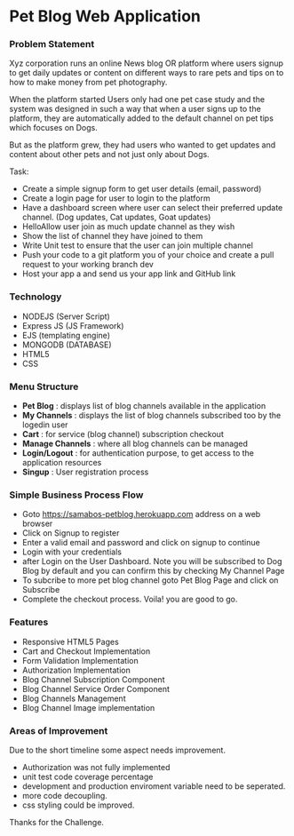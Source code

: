 # Pet Blog Web Application
### Problem Statement 
Xyz corporation runs an online News blog OR platform where users signup to get daily updates or content on different ways to rare pets and tips on to how to make money from pet photography.

When the platform started Users only had one pet case study and the system was designed in such a way that when a user signs up to the platform, they are automatically added to the default channel on pet tips which focuses on Dogs.

But as the platform grew, they had users who wanted to get updates and content about other pets and not just only about Dogs.

Task:

- Create a simple signup form to get user details (email, password)
- Create a login page for user to login to the platform
- Have a dashboard screen where user can select their preferred update channel. (Dog updates, Cat updates, Goat updates)
- HelloAllow user join as much update channel as they wish
- Show the list of channel they have joined to them
- Write Unit test to ensure that the user can join multiple channel
- Push your code to a git platform you of your choice and create a pull request to your working branch dev
- Host your app a and send us your app link and GitHub link

### Technology
- NODEJS (Server Script)
- Express JS (JS Framework)
- EJS (templating engine)
- MONGODB (DATABASE)
- HTML5 
- CSS

### Menu Structure
- **Pet Blog** : displays list of blog channels available in the application
- **My Channels** : displays the list of blog channels subscribed too by the logedin user
- **Cart** : for service (blog channel) subscription checkout 
- **Manage Channels** : where all blog channels can be managed
- **Login/Logout** : for authentication purpose, to get access to the application resources
- **Singup** : User registration process

### Simple Business Process Flow
- Goto https://samabos-petblog.herokuapp.com address on a web browser
- Click on Signup to register
- Enter a valid email and password and click on signup to continue
- Login with your credentials 
- after Login on the User Dashboard. Note you will be subscribed to Dog Blog by default and you can confirm this by checking My Channel Page
- To subcribe to more pet blog channel goto Pet Blog Page and click on Subscribe 
- Complete the checkout process. Voila! you are good to go.

### Features
- Responsive HTML5 Pages
- Cart and Checkout Implementation
- Form Validation Implementation
- Authorization Implementation
- Blog Channel Subscription Component
- Blog Channel Service Order Component
- Blog Channels Management 
- Blog Channel Image implementation 

### Areas of Improvement
Due to the short timeline some aspect needs improvement.
- Authorization was not fully implemented
- unit test code coverage percentage
- development and production enviroment variable need to be seperated.
- more code decoupling.
- css styling could be improved.

Thanks for the Challenge.

 

 

